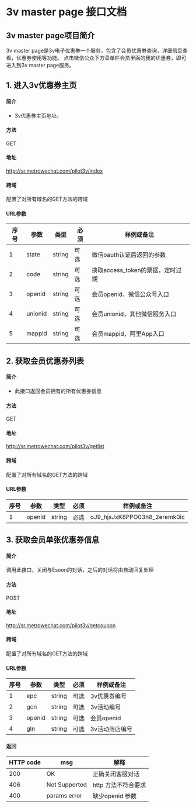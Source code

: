 # 3v master page 接口文档
## 3v master page项目简介
3v master page是3v电子优惠券一个服务，包含了会员优惠券查询，详细信息查看，优惠券使用等功能。
点击微信公众下方菜单栏会员里面的我的优惠券，即可进入到3v master page服务。

## 1. 进入3v优惠券主页
#### 简介
* 3v优惠券主页地址。

#### 方法
GET
#### 地址
http://sr.metrowechat.com/pilot3v/index

#### 跨域
配置了对所有域名的GET方法的跨域

#### URL参数

|序号|参数|类型|必须|样例或备注|
|--- |---|---|---|---|
|1|state| string|可选|微信oauth认证后返回的参数|
|2|code| string|可选|换取access_token的票据，定时过期|
|3|openid| string|可选|会员openid，微信公众号入口|
|4|unionid| string|可选|会员unionid，其他微信服务入口|
|5|mappid| string|可选|会员mappid，阿里App入口|

## 2. 获取会员优惠券列表
#### 简介
* 此接口返回会员拥有的所有优惠券信息

#### 方法
GET

#### 地址
http://sr.metrowechat.com/pilot3v/getlist

#### 跨域
配置了对所有域名的GET方法的跨域

#### URL参数
|序号|参数|类型|必须|样例或备注|
|--- |---|---|---|---|
|1|openid|string|必选|oJ9_hjsJxK8PPO03h8_2eremk0ic|

## 3. 获取会员单张优惠券信息
#### 简介
调用此接口，关闭与Esoon的对话，之后的对话将由自动回复处理

#### 方法
POST

#### 地址
http://sr.metrowechat.com/pilot3v/getcoupon

#### 跨域
配置了对所有域名的GET方法的跨域

#### URL参数
|序号|参数|类型|必须|样例或备注|
|--- |---|---|---|---|
|1|epc| string|可选|3v优惠券编号|
|2|gcn| string|可选|3v活动编号|
|3|openid| string|可选|会员openid|
|4|gln| string|可选|3v活动商店编号|


#### 返回
|HTTP code|msg|解释|
|---|---|---|
|200|OK|正确关闭客服对话|
|406|Not Supported|http 方法不符合要求|
|400|params error| 缺少openid 参数|